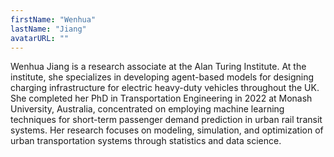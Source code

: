 ```yaml
---
firstName: "Wenhua"
lastName: "Jiang"
avatarURL: ""
---
```


Wenhua Jiang is a research associate at the Alan Turing Institute. At the institute, she specializes in developing agent-based models for designing charging infrastructure for electric heavy-duty vehicles throughout the UK. She completed her PhD in Transportation Engineering in 2022 at Monash University, Australia, concentrated on employing machine learning techniques for short-term passenger demand prediction in urban rail transit systems. Her research focuses on modeling, simulation, and optimization of urban transportation systems through statistics and data science.
